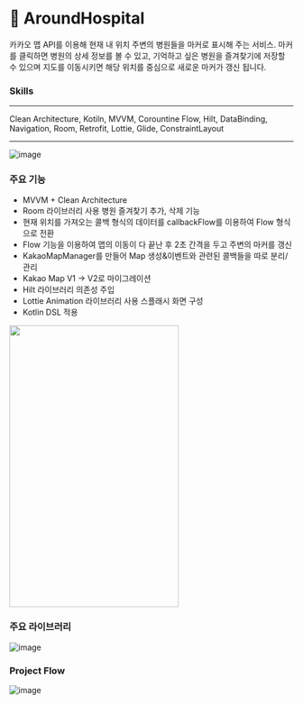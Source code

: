 
# 🏥 AroundHospital
카카오 맵 API를 이용해 현재 내 위치 주변의 병원들을 마커로 표시해 주는 서비스. 마커를 클릭하면 병원의 상세 정보를 볼 수 있고, 기억하고 싶은 병원을 즐겨찾기에 저장할 수 있으며 지도를 이동시키면 해당 위치를 중심으로 새로운 마커가 갱신 됩니다.
### Skills
___
Clean Architecture, Kotiln, MVVM, Corountine Flow, Hilt, DataBinding, Navigation, Room, Retrofit, Lottie, Glide, ConstraintLayout
___  
![image](https://github.com/kyungsik-kim92/AroundHospital/assets/93589990/1b4e651a-5ad0-4052-a9ef-7bea945ede01)



### 주요 기능
- MVVM + Clean Architecture
- Room 라이브러리 사용 병원 즐겨찾기 추가, 삭제 기능
- 현재 위치를 가져오는 콜백 형식의 데이터를 callbackFlow를 이용하여 Flow 형식으로 전환
- Flow 기능을 이용하여 맵의 이동이 다 끝난 후 2초 간격을 두고 주변의 마커를 갱신
- KakaoMapManager를 만들어 Map 생성&이벤트와 관련된 콜백들을 따로 분리/관리
- Kakao Map V1 → V2로 마이그레이션
- Hilt 라이브러리 의존성 주입
- Lottie Animation 라이브러리 사용 스플래시 화면 구성
- Kotlin DSL 적용
  

  

<img src="https://github.com/kyungsik-kim92/AroundHospital/assets/93589990/a9380eb1-5048-4797-80dc-022e872df6ad" width="300" height="500"/>




### 주요 라이브러리
![image](https://github.com/kyungsik-kim92/ObjectDetction/assets/93589990/a0e7a2a3-343b-4f1d-86d8-324c0ec58d24)


### Project Flow
![image](https://github.com/kyungsik-kim92/AroundHospital/assets/93589990/e8d9db94-e1df-41b3-8837-2ff64647db96)





